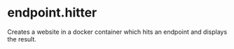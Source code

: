 # endpoint.hitter
Creates a website in a docker container which hits an endpoint and displays the result.
